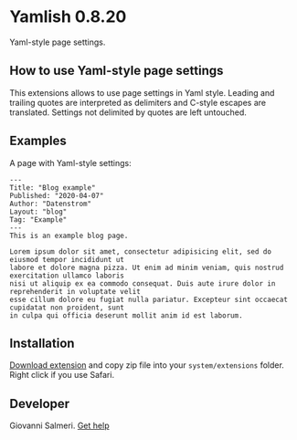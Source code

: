 Yamlish 0.8.20
=================
Yaml-style page settings.

## How to use Yaml-style page settings

This extensions allows to use page settings in Yaml style. Leading and trailing quotes are interpreted as delimiters and C-style escapes are translated. Settings not delimited by quotes are left untouched.

## Examples

A page with Yaml-style settings:

```
---
Title: "Blog example"
Published: "2020-04-07"
Author: "Datenstrom"
Layout: "blog"
Tag: "Example"
---
This is an example blog page.

Lorem ipsum dolor sit amet, consectetur adipisicing elit, sed do eiusmod tempor incididunt ut 
labore et dolore magna pizza. Ut enim ad minim veniam, quis nostrud exercitation ullamco laboris 
nisi ut aliquip ex ea commodo consequat. Duis aute irure dolor in reprehenderit in voluptate velit 
esse cillum dolore eu fugiat nulla pariatur. Excepteur sint occaecat cupidatat non proident, sunt 
in culpa qui officia deserunt mollit anim id est laborum.
```

## Installation

[Download extension](https://github.com/GiovanniSalmeri/yellow-yamlish/archive/main.zip) and copy zip file into your `system/extensions` folder. Right click if you use Safari.

## Developer

Giovanni Salmeri. [Get help](https://datenstrom.se/yellow/help/)
